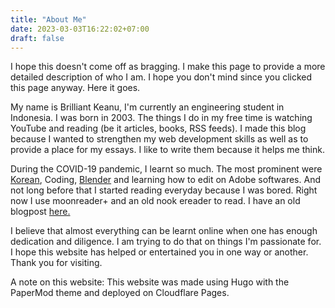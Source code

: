 ```yaml
---
title: "About Me"
date: 2023-03-03T16:22:02+07:00
draft: false
---
```

I hope this doesn't come off as bragging. I make this page to provide a more detailed description of who I am. I hope you don't mind since you clicked this page anyway. Here it goes.

My name is Brilliant Keanu, I'm currently an engineering student in Indonesia. I was born in 2003. The things I do in my free time is watching YouTube and reading (be it articles, books, RSS feeds). I made this blog because I wanted to strengthen my web development skills as well as to provide a place for my essays. I like to write them because it helps me think.

During the COVID-19 pandemic, I learnt so much. The most prominent were [Korean](https://www.youtube.com/watch?v=MXphO7BNuug), Coding, [Blender](https://www.blender.org/) and learning how to edit on Adobe softwares. And not long before that I started reading everyday because I was bored. Right now I use moonreader+ and an old nook ereader to read. I have an old blogpost [here.](http://www.oatlayers.wordpress.com)

I believe that almost everything can be learnt online when one has enough dedication and diligence. I am trying to do that on things I'm passionate for. I hope this website has helped or entertained you in one way or another. Thank you for visiting.

A note on this website:
This website was made using Hugo with the PaperMod theme and deployed on Cloudflare Pages.
